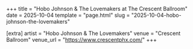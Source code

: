 +++
title = "Hobo Johnson & The Lovemakers at The Crescent Ballroom"
date = 2025-10-04
template = "page.html"
slug = "2025-10-04-hobo-johnson-the-lovemakers"

[extra]
artist = "Hobo Johnson & The Lovemakers"
venue = "Crescent Ballroom"
venue_url = "https://www.crescentphx.com/"
+++
